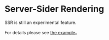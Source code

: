 # Server-Sider Rendering

SSR is still an experimental feature.

For details please see [the example](https://github.com/TuSimple/naive-ui/tree/main/playground/ssr)。
